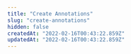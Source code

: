 ```yaml
---
title: "Create Annotations"
slug: "create-annotations"
hidden: false
createdAt: "2022-02-16T00:43:22.859Z"
updatedAt: "2022-02-16T00:43:22.859Z"
---
```

